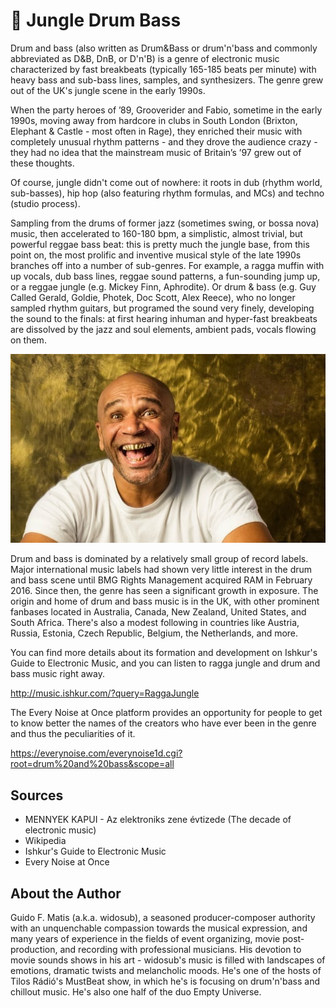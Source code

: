 # 🎼 Jungle Drum Bass

Drum and bass (also written as Drum&Bass or drum'n'bass and commonly abbreviated as D&B, DnB, or D'n'B) is a genre of electronic music characterized by fast breakbeats (typically 165-185 beats per minute) with heavy bass and sub-bass lines, samples, and synthesizers. The genre grew out of the UK's jungle scene in the early 1990s.

When the party heroes of ’89, Grooverider and Fabio, sometime in the early 1990s, moving away from hardcore in clubs in South London (Brixton, Elephant & Castle - most often in Rage), they enriched their music with completely unusual rhythm patterns - and they drove the audience crazy - they had no idea that the mainstream music of Britain’s ’97 grew out of these thoughts.

Of course, jungle didn't come out of nowhere: it roots in dub (rhythm world, sub-basses), hip hop (also featuring rhythm formulas, and MCs) and techno (studio process).

Sampling from the drums of former jazz (sometimes swing, or bossa nova) music, then accelerated to 160-180 bpm, a simplistic, almost trivial, but powerful reggae bass beat: this is pretty much the jungle base, from this point on, the most prolific and inventive musical style of the late 1990s branches off into a number of sub-genres. For example, a ragga muffin with up vocals, dub bass lines, reggae sound patterns, a fun-sounding jump up, or a reggae jungle (e.g. Mickey Finn, Aphrodite). Or drum & bass (e.g. Guy Called Gerald, Goldie, Photek, Doc Scott, Alex Reece), who no longer sampled rhythm guitars, but programed the sound very finely, developing the sound to the finals: at first hearing inhuman and hyper-fast breakbeats are dissolved by the jazz and soul elements, ambient pads, vocals flowing on them.

![Goldie](_static/images/jungle_drum_bass/goldie.jpeg)

Drum and bass is dominated by a relatively small group of record labels. Major international music labels had shown very little interest in the drum and bass scene until BMG Rights Management acquired RAM in February 2016. Since then, the genre has seen a significant growth in exposure. The origin and home of drum and bass music is in the UK, with other prominent fanbases located in Australia, Canada, New Zealand, United States, and South Africa. There's also a modest following in countries like Austria, Russia, Estonia, Czech Republic, Belgium, the Netherlands, and more.

You can find more details about its formation and development on Ishkur's Guide to Electronic Music, and you can listen to ragga jungle and drum and bass music right away.

<http://music.ishkur.com/?query=RaggaJungle>

The Every Noise at Once platform provides an opportunity for people to get to know better the names of the creators who have ever been in the genre and thus the peculiarities of it.

<https://everynoise.com/everynoise1d.cgi?root=drum%20and%20bass&scope=all>

## Sources

- MENNYEK KAPUI - Az elektroniks zene évtizede (The decade of electronic music)
- Wikipedia
- Ishkur's Guide to Electronic Music
- Every Noise at Once

## About the Author

Guido F. Matis (a.k.a. widosub), a seasoned producer-composer authority with an unquenchable compassion towards the musical expression, and many years of experience in the fields of event organizing, movie post-production, and recording with professional musicians. His devotion to movie sounds shows in his art - widosub's music is filled with landscapes of emotions, dramatic twists and melancholic moods. He's one of the hosts of Tilos Rádió's MustBeat show, in which he's is focusing on drum'n'bass and chillout music. He's also one half of the duo Empty Universe.
